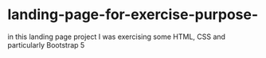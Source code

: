 # landing-page-for-exercise-purpose-
in this landing page project I was exercising some HTML, CSS and particularly Bootstrap 5
